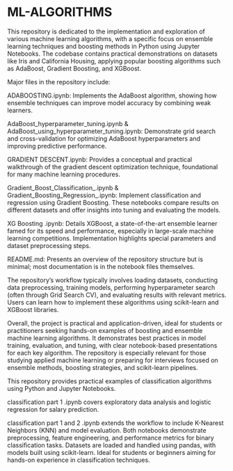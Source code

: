 # ML-ALGORITHMS

This repository is dedicated to the implementation and exploration of various machine learning algorithms, with a specific focus on ensemble learning techniques and boosting methods in Python using Jupyter Notebooks. The codebase contains practical demonstrations on datasets like Iris and California Housing, applying popular boosting algorithms such as AdaBoost, Gradient Boosting, and XGBoost.

Major files in the repository include:

ADABOOSTING.ipynb: Implements the AdaBoost algorithm, showing how ensemble techniques can improve model accuracy by combining weak learners.

AdaBoost_hyperparameter_tuning.ipynb & AdaBoost_using_hyperparameter_tuning.ipynb: Demonstrate grid search and cross-validation for optimizing AdaBoost hyperparameters and improving predictive performance.

GRADIENT DESCENT.ipynb: Provides a conceptual and practical walkthrough of the gradient descent optimization technique, foundational for many machine learning procedures.

Gradient_Boost_Classification_.ipynb & Gradient_Boosting_Regression_.ipynb: Implement classification and regression using Gradient Boosting. These notebooks compare results on different datasets and offer insights into tuning and evaluating the models.

XG Boosting .ipynb: Details XGBoost, a state-of-the-art ensemble learner famed for its speed and performance, especially in large-scale machine learning competitions. Implementation highlights special parameters and dataset preprocessing steps.

README.md: Presents an overview of the repository structure but is minimal; most documentation is in the notebook files themselves.

The repository’s workflow typically involves loading datasets, conducting data preprocessing, training models, performing hyperparameter search (often through Grid Search CV), and evaluating results with relevant metrics. Users can learn how to implement these algorithms using scikit-learn and XGBoost libraries.

Overall, the project is practical and application-driven, ideal for students or practitioners seeking hands-on examples of boosting and ensemble machine learning algorithms. It demonstrates best practices in model training, evaluation, and tuning, with clear notebook-based presentations for each key algorithm. The repository is especially relevant for those studying applied machine learning or preparing for interviews focused on ensemble methods, boosting strategies, and scikit-learn pipelines.

This repository provides practical examples of classification algorithms using Python and Jupyter Notebooks.

classification part 1 .ipynb covers exploratory data analysis and logistic regression for salary prediction.

classification part 1 and 2 .ipynb extends the workflow to include K-Nearest Neighbors (KNN) and model evaluation.
Both notebooks demonstrate preprocessing, feature engineering, and performance metrics for binary classification tasks.
Datasets are loaded and handled using pandas, with models built using scikit-learn.
Ideal for students or beginners aiming for hands-on experience in classification techniques.

